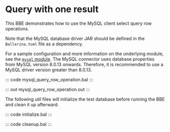 # Query with one result

This BBE demonstrates how to use the MySQL client select query row operations. 

Note that the MySQL database driver JAR should be defined in the `Ballerina.toml` file as a dependency.

For a sample configuration and more information on the underlying module, see the [`mysql` module](https://docs.central.ballerina.io/ballerinax/mysql/latest/).
The MySQL connector uses database properties from MySQL version 8.0.13 onwards. Therefore, it is
recommended to use a MySQL driver version greater than 8.0.13.

::: code mysql_query_row_operation.bal :::

::: out mysql_query_row_operation.out :::

The following util files will initialize the test database before running the BBE and clean it up afterward.

::: code initialize.bal :::

::: code cleanup.bal :::
